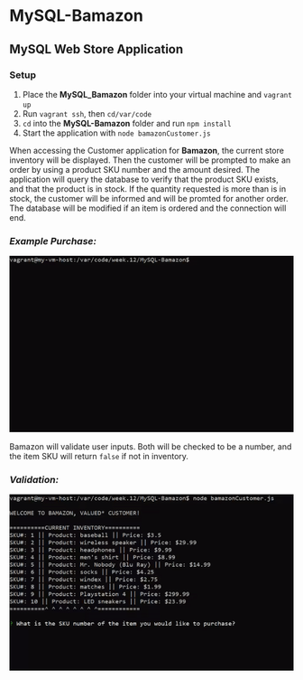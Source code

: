 # MySQL-Bamazon
## MySQL Web Store Application

### **Setup**
1. Place the **MySQL_Bamazon** folder into your virtual machine and `vagrant up`
2. Run `vagrant ssh`, then `cd/var/code`
3. `cd` into the **MySQL-Bamazon** folder and run `npm install`
4. Start the application with `node bamazonCustomer.js`

When accessing the Customer application for **Bamazon**, the current store inventory will be displayed. Then the customer will be prompted to make an order by using a product SKU number and the amount desired. The application will query the database to verify that the product SKU exists, and that the product is in stock. If the quantity requested is more than is in stock, the customer will be informed and will be promted for another order. The database will be modified if an item is ordered and the connection will end.

### *Example Purchase:*
![full-function.gif](https://github.com/AndrewEHarding/MySQL-Bamazon/blob/master/readme-images/full-function.gif?raw=true)

Bamazon will validate user inputs. Both will be checked to be a number, and the item SKU will return `false` if not in inventory.

### *Validation:*
![validation.gif](https://github.com/AndrewEHarding/MySQL-Bamazon/blob/master/readme-images/validation.gif?raw=true)